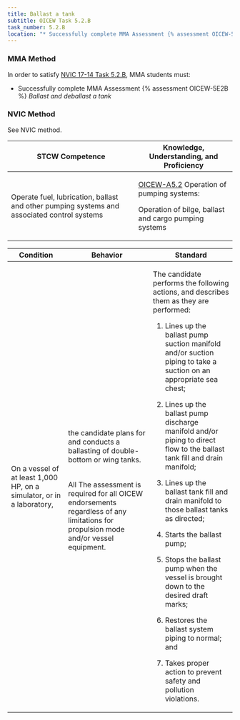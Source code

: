 ```yaml
---
title: Ballast a tank
subtitle: OICEW Task 5.2.B 
task_number: 5.2.B
location: "* Successfully complete MMA Assessment {% assessment OICEW-5E2B %} *Ballast and deballast a tank*" 
---
```



### MMA Method

In order to satisfy  [NVIC 17-14  Task  5.2.B]({{site.baseurl}}/assets/images/nvic-17-14.pdf), MMA students must:

* Successfully complete MMA Assessment {% assessment OICEW-5E2B %} *Ballast and deballast a tank*


### NVIC Method

<a onclick="togglevisibility('nvic_methods')" >See NVIC method.</a>

<div id='nvic_methods' class='hide'>

<table>
<thead>
<tr>
<th class='forty'> STCW Competence </th>
<th class='sixty'> Knowledge, Understanding, and Proficiency </th>
</tr>
</thead>




<tbody>
<tr><td markdown='1'>

Operate fuel, lubrication, ballast and other pumping systems and associated control systems

</td><td markdown='1'>

[OICEW-A5.2]({{site.baseurl}}/tables/31.html#OICEW-A5.2) Operation of pumping systems: 

Operation of bilge, ballast and cargo pumping systems

</td></tr>


</tbody>
</table>


<table>
<thead>
<tr><th class='twenty'>  Condition </th><th class='twenty'> Behavior </th><th  class='sixty'>Standard </th></tr>
</thead>
<tbody >



<tr><td markdown='1'>

On a vessel of at least 1,000 HP, on a simulator, or in a laboratory,

</td><td markdown='1'>

the candidate plans for and conducts a ballasting of double- bottom or wing tanks.

<br>

<div class="tooltip">All
<span class="tooltiptext">
The assessment is required for all OICEW endorsements regardless of any limitations for propulsion mode and/or vessel equipment.
</span>
</div>


</td><td markdown='1'>

The candidate performs the following actions, and describes them as they are performed:

1. Lines up the ballast pump suction manifold and/or suction piping to take a suction on an appropriate sea chest;

2. Lines up the ballast pump discharge manifold and/or piping to direct flow to the ballast tank fill and drain manifold;

3. Lines up the ballast tank fill and drain manifold to those ballast tanks as directed;

4. Starts the ballast pump;

5. Stops the ballast pump when the vessel is brought down to the desired draft marks;

6. Restores the ballast system piping to normal; and

7. Takes proper action to prevent safety and pollution violations.

</td></tr>
</tbody>
</table>
</div>
